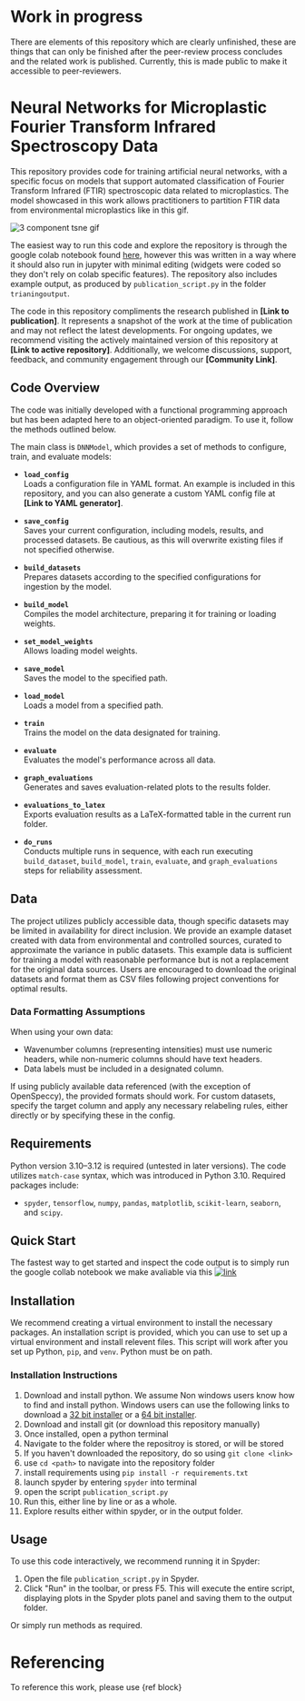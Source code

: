 # Work in progress
There are elements of this repository which are clearly unfinished, these are things that can only be finished after the peer-review process concludes and the related work is published. Currently, this is made public to make it accessible to peer-reviewers.

# Neural Networks for Microplastic Fourier Transform Infrared Spectroscopy Data

This repository provides code for training artificial neural networks, with a specific focus on models that support automated classification of Fourier Transform Infrared (FTIR) spectroscopic data related to microplastics. The model showcased in this work allows practitioners to partition FTIR data from environmental microplastics like in this gif.

![3 component tsne gif](https://github.com/Grimblewald/Neural-networks-for-microplastic-fourier-transform-infrared-spectroscopy-data/blob/main/tsne_3d2.gif?raw=true)

The easiest way to run this code and explore the repository is through the google colab notebook found [here](https://colab.research.google.com/drive/17tDtN3pFHYkQCpytrv1TYdfoJkn8snik?usp=sharing), however this was written in a way where it should also run in jupyter with minimal editing (widgets were coded so they don't rely on colab specific features). The repository also includes example output, as produced by `publication_script.py` in the folder `trianingoutput`.

The code in this repository compliments the research published in **[Link to publication]**. It represents a snapshot of the work at the time of publication and may not reflect the latest developments. For ongoing updates, we recommend visiting the actively maintained version of this repository at **[Link to active repository]**. Additionally, we welcome discussions, support, feedback, and community engagement through our **[Community Link]**.

## Code Overview

The code was initially developed with a functional programming approach but has been adapted here to an object-oriented paradigm. To use it, follow the methods outlined below.

The main class is `DNNModel`, which provides a set of methods to configure, train, and evaluate models:

- **`load_config`**  
  Loads a configuration file in YAML format. An example is included in this repository, and you can also generate a custom YAML config file at **[Link to YAML generator]**.

- **`save_config`**  
  Saves your current configuration, including models, results, and processed datasets. Be cautious, as this will overwrite existing files if not specified otherwise.

- **`build_datasets`**  
  Prepares datasets according to the specified configurations for ingestion by the model.

- **`build_model`**  
  Compiles the model architecture, preparing it for training or loading weights.

- **`set_model_weights`**  
  Allows loading model weights.

- **`save_model`**  
  Saves the model to the specified path.

- **`load_model`**  
  Loads a model from a specified path.

- **`train`**  
  Trains the model on the data designated for training.

- **`evaluate`**  
  Evaluates the model's performance across all data.

- **`graph_evaluations`**  
  Generates and saves evaluation-related plots to the results folder.

- **`evaluations_to_latex`**  
  Exports evaluation results as a LaTeX-formatted table in the current run folder.

- **`do_runs`**  
  Conducts multiple runs in sequence, with each run executing `build_dataset`, `build_model`, `train`, `evaluate`, and `graph_evaluations` steps for reliability assessment.

## Data

The project utilizes publicly accessible data, though specific datasets may be limited in availability for direct inclusion. We provide an example dataset created with data from environmental and controlled sources, curated to approximate the variance in public datasets. This example data is sufficient for training a model with reasonable performance but is not a replacement for the original data sources. Users are encouraged to download the original datasets and format them as CSV files following project conventions for optimal results.

### Data Formatting Assumptions

When using your own data:
- Wavenumber columns (representing intensities) must use numeric headers, while non-numeric columns should have text headers.
- Data labels must be included in a designated column.
  
If using publicly available data referenced (with the exception of OpenSpeccy), the provided formats should work. For custom datasets, specify the target column and apply any necessary relabeling rules, either directly or by specifying these in the config.

## Requirements

Python version 3.10–3.12 is required (untested in later versions). The code utilizes `match-case` syntax, which was introduced in Python 3.10. Required packages include:
- `spyder`, `tensorflow`, `numpy`, `pandas`, `matplotlib`, `scikit-learn`, `seaborn`, and `scipy`.

## Quick Start
The fastest way to get started and inspect the code output is to simply run the google collab notebook we make avaliable via this [![link](https://colab.research.google.com/assets/colab-badge.svg)](https://colab.research.google.com/drive/17tDtN3pFHYkQCpytrv1TYdfoJkn8snik?usp=sharing)
## Installation

We recommend creating a virtual environment to install the necessary packages. An installation script is provided, which you can use to set up a virtual environment and install relevent files. This script will work after you set up Python, `pip`, and `venv`. Python must be on path.

### Installation Instructions
1. Download and install python. We assume Non windows users know how to find and install python. Windows users can use the following links to download a [32 bit installer](https://www.python.org/ftp/python/3.11.9/python-3.11.9.exe) or a [64 bit installer](https://www.python.org/ftp/python/3.11.9/python-3.11.9-amd64.exe).
2. Download and install git (or download this repository manually)
4. Once installed, open a python terminal 
5. Navigate to the folder where the repositroy is stored, or will be stored
6. If you haven't downloaded the repository, do so using `git clone <link>`
7. use `cd <path>` to navigate into the repository folder
8. install requirements using `pip install -r requirements.txt`
9. launch spyder by entering `spyder` into terminal
10. open the script `publication_script.py`
11. Run this, either line by line or as a whole.
12. Explore results either within spyder, or in the output folder.

## Usage

To use this code interactively, we recommend running it in Spyder:

1. Open the file `publication_script.py` in Spyder.
2. Click "Run" in the toolbar, or press F5. This will execute the entire script, displaying plots in the Spyder plots panel and saving them to the output folder.

Or simply run methods as required.

# Referencing

To reference this work, please use {ref block}

